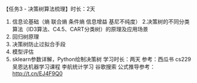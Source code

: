 【任务3 - 决策树算法梳理】时长：2天
1. 信息论基础（熵 联合熵 条件熵 信息增益 基尼不纯度）
2.决策树的不同分类算法（ID3算法、C4.5、CART分类树）的原理及应用场景
3. 回归树原理
4. 决策树防止过拟合手段
5. 模型评估
6. sklearn参数详解，Python绘制决策树
学习时长：两天
参考：西瓜书
           cs229吴恩达机器学习课程
           李航统计学习
            谷歌搜索
公式推导参考：http://t.cn/EJ4F9Q0
